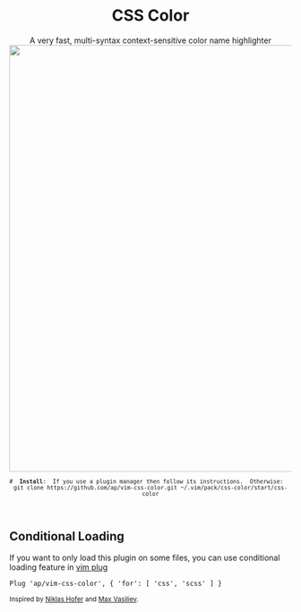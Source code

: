 <h1 align="center">CSS Color</h1>

<div align="center">
A very fast, multi-syntax context-sensitive color name highlighter<br>
<img src="https://raw.githubusercontent.com/ap/vim-css-color/5377c65022ee6d660b898bad954aeea73fa613b8/screenshot.png" width="763">

<sub>
<pre><code>#  <b>Install</b>:  If you use a plugin manager then follow its instructions.  Otherwise:     
git clone https://github.com/ap/vim-css-color.git ~/.vim/pack/css-color/start/css-color</code></pre>
</sub><br>

</div>

<h2>Conditional Loading</h2>

If you want to only load this plugin on some files, you can use conditional loading feature in [vim plug](https://github.com/junegunn/vim-plug#example)

```
Plug 'ap/vim-css-color', { 'for': [ 'css', 'scss' ] }
```

<sub>Inspired
by  [Niklas Hofer](http://www.vim.org/scripts/script.php?script_id=2150)
and [Max Vasiliev](https://github.com/skammer/vim-css-color).</sub>
